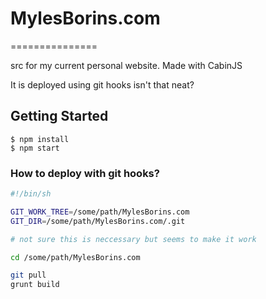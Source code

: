 # MylesBorins.com
===============

src for my current personal website.  Made with CabinJS

It is deployed using git hooks isn't that neat?

## Getting Started

```
$ npm install
$ npm start
```

### How to deploy with git hooks?

```bash
#!/bin/sh

GIT_WORK_TREE=/some/path/MylesBorins.com 
GIT_DIR=/some/path/MylesBorins.com/.git

# not sure this is neccessary but seems to make it work

cd /some/path/MylesBorins.com 

git pull
grunt build
```
